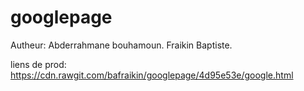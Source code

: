 # googlepage


Autheur:
Abderrahmane bouhamoun.
Fraikin Baptiste.


liens de prod: https://cdn.rawgit.com/bafraikin/googlepage/4d95e53e/google.html
